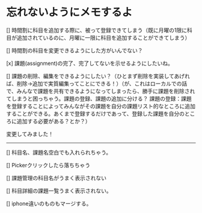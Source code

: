 #  忘れないようにメモするよ

[] 時間割に科目を追加する際に、被って登録できてしまう（既に月曜の1限に科目が追加されているのに、月曜に一限に科目を追加することができてしまう）

[] 時間割の科目を変更できるようにした方がいんでない？

[x] 課題(assignment)の完了、完了してないを示せるようにしたいね。

[] 課題の削除、編集をできるようにしたい？（ひとまず削除を実装してあげれば、削除→追加で実質編集ってことにできる！）（が、これはローカルでの話で、みんなで課題を共有できるようになってしまったら、勝手に課題を削除されてしまうと困っちゃう。課題の登録、課題の追加に分ける？
    課題の登録：課題を登録することによってみんながその課題を自分の課題リスト的なところに追加することができる。あくまで登録するだけであって、登録した課題を自分のところに追加する必要がある？とか？）
    
    

変更してみました！


---

[] 科目名、課題名空白でも入れられちゃう。

[] Pickerクリックしたら落ちちゃう

[] 課題管理の科目名がうまく表示されない

[] 科目詳細の課題一覧うまく表示されない。

[] iphone違いのものもマージする。


